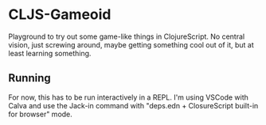 # CLJS-Gameoid

Playground to try out some game-like things in ClojureScript.
No central vision, just screwing around, maybe getting something cool out of it, but at least learning something.

## Running

For now, this has to be run interactively in a REPL. I'm using VSCode with Calva and use the Jack-in command with "deps.edn + ClosureScript built-in for browser" mode.
